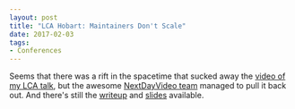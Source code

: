 ```yaml
---
layout: post
title: "LCA Hobart: Maintainers Don't Scale"
date: 2017-02-03
tags:
- Conferences
---
```

Seems that there was a rift in the spacetime that sucked away the [video of my
LCA talk](https://www.youtube.com/watch?v=KJ9Y0midtW4&feature=youtu.be), but
the awesome [NextDayVideo team](https://twitter.com/nextdayvideo) managed to
pull it back out. And there's still the
[writeup](/2017/01/maintainers-dont-scale.html) and
[slides](/slides/lca-2017.pdf) available.
